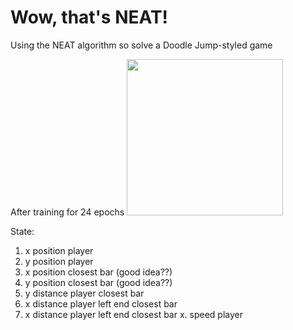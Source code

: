 # Wow, that's NEAT!

Using the NEAT algorithm so solve a Doodle Jump-styled game


After training for 24 epochs
<img src="capture/trined_model.gif" width="250"/>


State:
1. x position player
2. y position player
3. x position closest bar (good idea??)
4. y position closest bar (good idea??)
5. y distance player closest bar
6. x distance player left end closest bar
6. x distance player left end closest bar
x. speed player
